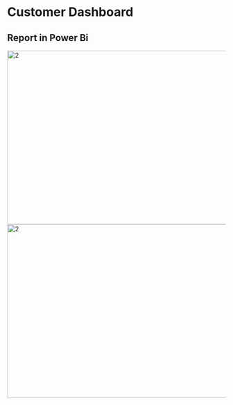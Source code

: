 # Customer Dashboard



## Report in Power Bi
<img src="./im3.png" alt="2" width="700" height="400">
<img src="./im4.png" alt="2" width="700" height="400">
